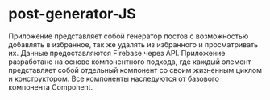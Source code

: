 # post-generator-JS
Приложение представляет собой генератор постов с возможностью добавлять в избранное, так же удалять из избранного и просматривать их. Данные предоставляются Firebase через API. Приложение разработано на основе компонентного подхода, где каждый элемент представляет собой отдельный компонент со своим жизненным циклом и конструктором. Все компоненты наследуются от базового компонента Component.
